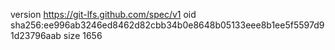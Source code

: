 version https://git-lfs.github.com/spec/v1
oid sha256:ee996ab3246ed8462d82cbb34b0e8648b05133eee8b1ee5f5597d91d23796aab
size 1656
